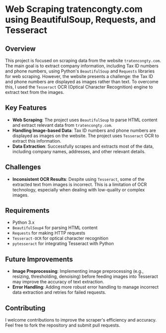 # Web Scraping tratencongty.com using BeautifulSoup, Requests, and Tesseract

## Overview

This project is focused on scraping data from the website `tratencongty.com`. The main goal is to extract company information, including Tax ID numbers and phone numbers, using Python's `BeautifulSoup` and `Requests` libraries for web scraping. However, the website presents a challenge: the Tax ID and phone numbers are displayed as images rather than text. To overcome this, I used the `Tesseract` OCR (Optical Character Recognition) engine to extract text from the images.

## Key Features

- **Web Scraping**: The project uses `BeautifulSoup` to parse HTML content and extract relevant data from `tratencongty.com`.
- **Handling Image-based Data**: Tax ID numbers and phone numbers are displayed as images on the website. The project uses `Tesseract` OCR to extract this information.
- **Data Extraction**: Successfully scrapes and extracts most of the data, including company names, addresses, and other relevant details.

## Challenges

- **Inconsistent OCR Results**: Despite using `Tesseract`, some of the extracted text from images is incorrect. This is a limitation of OCR technology, especially when dealing with low-quality or complex images.
  
## Requirements

- Python 3.x
- `BeautifulSoup4` for parsing HTML content
- `Requests` for making HTTP requests
- `Tesseract-OCR` for optical character recognition
- `pytesseract` for integrating Tesseract with Python
  
## Future Improvements

- **Image Preprocessing**: Implementing image preprocessing (e.g., resizing, thresholding, denoising) before feeding images into Tesseract may improve the accuracy of text extraction.
- **Error Handling**: Adding more robust error handling to manage incorrect data extraction and retries for failed requests.

## Contributing

I welcome contributions to improve the scraper's efficiency and accuracy. Feel free to fork the repository and submit pull requests.
